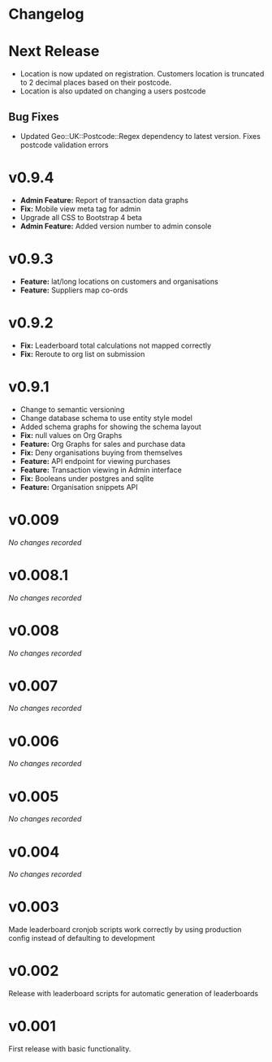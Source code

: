 # Changelog

# Next Release

* Location is now updated on registration. Customers location is truncated to 2
  decimal places based on their postcode.
* Location is also updated on changing a users postcode

## Bug Fixes

* Updated Geo::UK::Postcode::Regex dependency to latest version. Fixes postcode
  validation errors

# v0.9.4

* **Admin Feature:** Report of transaction data graphs
* **Fix:** Mobile view meta tag for admin
* Upgrade all CSS to Bootstrap 4 beta
* **Admin Feature:** Added version number to admin console

# v0.9.3

* **Feature:** lat/long locations on customers and organisations
* **Feature:** Suppliers map co-ords

# v0.9.2

* **Fix:** Leaderboard total calculations not mapped correctly
* **Fix:** Reroute to org list on submission

# v0.9.1

* Change to semantic versioning
* Change database schema to use entity style model
* Added schema graphs for showing the schema layout
* **Fix:** null values on Org Graphs
* **Feature:** Org Graphs for sales and purchase data
* **Fix:** Deny organisations buying from themselves
* **Feature:** API endpoint for viewing purchases
* **Feature:** Transaction viewing in Admin interface
* **Fix:** Booleans under postgres and sqlite
* **Feature:** Organisation snippets API

# v0.009

*No changes recorded*

# v0.008.1

*No changes recorded*

# v0.008

*No changes recorded*

# v0.007

*No changes recorded*

# v0.006

*No changes recorded*

# v0.005

*No changes recorded*

# v0.004

*No changes recorded*

# v0.003

Made leaderboard cronjob scripts work correctly by using production config
instead of defaulting to development

# v0.002

Release with leaderboard scripts for automatic generation of leaderboards

# v0.001

First release with basic functionality.

